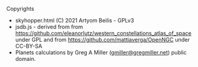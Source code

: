 Copyrights

-   skyhopper.html (C) 2021 Artyom Beilis - GPLv3
-   jsdb.js - derived from from <https://github.com/eleanorlutz/western_constellations_atlas_of_space> under GPL
    and from <https://github.com/mattiaverga/OpenNGC> under CC-BY-SA
-   Planets calculations by Greg A Miller (gmiller@gregmiller.net) public domain.
 

